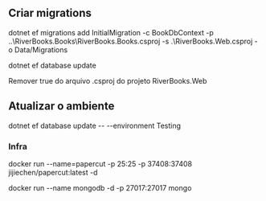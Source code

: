 ## Criar migrations


dotnet ef migrations add InitialMigration -c BookDbContext -p ..\RiverBooks.Books\RiverBooks.Books.csproj -s .\RiverBooks.Web.csproj -o Data/Migrations


dotnet ef database update


Remover <InvariantGlobalization>true</InvariantGlobalization> do arquivo .csproj do projeto RiverBooks.Web



## Atualizar o ambiente
dotnet ef database update -- --environment Testing

### Infra

docker run --name=papercut -p 25:25 -p 37408:37408 jijiechen/papercut:latest -d

docker run --name mongodb -d -p 27017:27017 mongo
